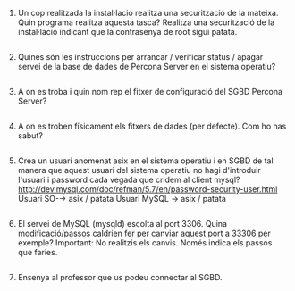 1. Un cop realitzada la instal·lació realitza una securització de la mateixa. Quin programa realitza
aquesta tasca? Realitza una securització de la instal·lació indicant que la contrasenya de root
sigui patata.
```

```
2. Quines són les instruccions per arrancar / verificar status / apagar servei de la base de dades
de Percona Server en el sistema operatiu?
```

```
3. A on es troba i quin nom rep el fitxer de configuració del SGBD Percona Server?
```

```
4. A on es troben físicament els fitxers de dades (per defecte). Com ho has sabut?
```

```
5. Crea un usuari anomenat asix en el sistema operatiu i en SGBD de tal manera que aquest
usuari del sistema operatiu no hagi d'introduir l'usuari i password cada vegada que cridem al
client mysql?
http://dev.mysql.com/doc/refman/5.7/en/password-security-user.html
Usuari SO-→ asix / patata
Usuari MySQL → asix / patata
```

```
6. El servei de MySQL (mysqld) escolta al port 3306. Quina modificació/passos caldrien fer per
canviar aquest port a 33306 per exemple? Important: No realitzis els canvis. Només indica els
passos que faries.
```

```
7. Ensenya al professor que us podeu connectar al SGBD.
```

```
